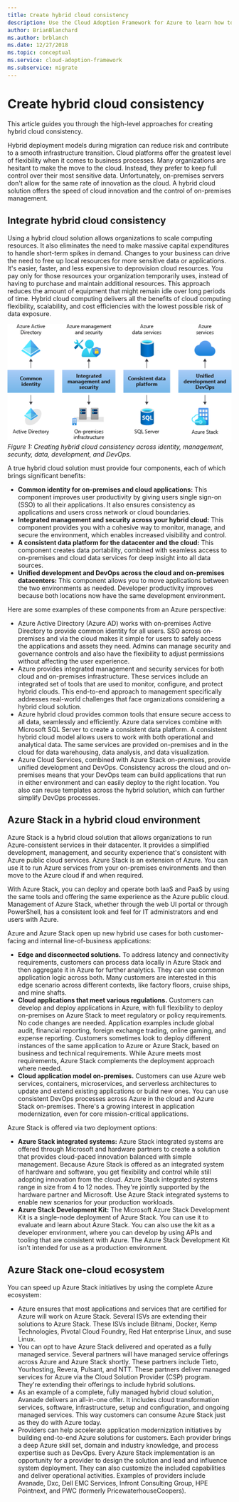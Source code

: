 ```yaml
---
title: Create hybrid cloud consistency
description: Use the Cloud Adoption Framework for Azure to learn how to define the approach to create hybrid cloud consistency.
author: BrianBlanchard
ms.author: brblanch
ms.date: 12/27/2018
ms.topic: conceptual
ms.service: cloud-adoption-framework
ms.subservice: migrate
---
```


<!-- cSpell:ignore ISVs Bitnami Yourhosting Revera Avanade Pulsant PricewaterhouseCoopers Pointnext -->

# Create hybrid cloud consistency

This article guides you through the high-level approaches for creating hybrid cloud consistency.

Hybrid deployment models during migration can reduce risk and contribute to a smooth infrastructure transition. Cloud platforms offer the greatest level of flexibility when it comes to business processes. Many organizations are hesitant to make the move to the cloud. Instead, they prefer to keep full control over their most sensitive data. Unfortunately, on-premises servers don't allow for the same rate of innovation as the cloud. A hybrid cloud solution offers the speed of cloud innovation and the control of on-premises management.

## Integrate hybrid cloud consistency

Using a hybrid cloud solution allows organizations to scale computing resources. It also eliminates the need to make massive capital expenditures to handle short-term spikes in demand. Changes to your business can drive the need to free up local resources for more sensitive data or applications. It's easier, faster, and less expensive to deprovision cloud resources. You pay only for those resources your organization temporarily uses, instead of having to purchase and maintain additional resources. This approach reduces the amount of equipment that might remain idle over long periods of time. Hybrid cloud computing delivers all the benefits of cloud computing flexibility, scalability, and cost efficiencies with the lowest possible risk of data exposure.

![Creating hybrid cloud consistency across identity, management, security, data, development, and DevOps](../../_images/hybrid-consistency.png)
_Figure 1: Creating hybrid cloud consistency across identity, management, security, data, development, and DevOps._

A true hybrid cloud solution must provide four components, each of which brings significant benefits:

- **Common identity for on-premises and cloud applications:** This component improves user productivity by giving users single sign-on (SSO) to all their applications. It also ensures consistency as applications and users cross network or cloud boundaries.
- **Integrated management and security across your hybrid cloud:** This component provides you with a cohesive way to monitor, manage, and secure the environment, which enables increased visibility and control.
- **A consistent data platform for the datacenter and the cloud:** This component creates data portability, combined with seamless access to on-premises and cloud data services for deep insight into all data sources.
- **Unified development and DevOps across the cloud and on-premises datacenters:** This component allows you to move applications between the two environments as needed. Developer productivity improves because both locations now have the same development environment.

Here are some examples of these components from an Azure perspective:

- Azure Active Directory (Azure AD) works with on-premises Active Directory to provide common identity for all users. SSO across on-premises and via the cloud makes it simple for users to safely access the applications and assets they need. Admins can manage security and governance controls and also have the flexibility to adjust permissions without affecting the user experience.
- Azure provides integrated management and security services for both cloud and on-premises infrastructure. These services include an integrated set of tools that are used to monitor, configure, and protect hybrid clouds. This end-to-end approach to management specifically addresses real-world challenges that face organizations considering a hybrid cloud solution.
- Azure hybrid cloud provides common tools that ensure secure access to all data, seamlessly and efficiently. Azure data services combine with Microsoft SQL Server to create a consistent data platform. A consistent hybrid cloud model allows users to work with both operational and analytical data. The same services are provided on-premises and in the cloud for data warehousing, data analysis, and data visualization.
- Azure Cloud Services, combined with Azure Stack on-premises, provide unified development and DevOps. Consistency across the cloud and on-premises means that your DevOps team can build applications that run in either environment and can easily deploy to the right location. You also can reuse templates across the hybrid solution, which can further simplify DevOps processes.

## Azure Stack in a hybrid cloud environment

Azure Stack is a hybrid cloud solution that allows organizations to run Azure-consistent services in their datacenter. It provides a simplified development, management, and security experience that's consistent with Azure public cloud services. Azure Stack is an extension of Azure. You can use it to run Azure services from your on-premises environments and then move to the Azure cloud if and when required.

With Azure Stack, you can deploy and operate both IaaS and PaaS by using the same tools and offering the same experience as the Azure public cloud. Management of Azure Stack, whether through the web UI portal or through PowerShell, has a consistent look and feel for IT administrators and end users with Azure.

Azure and Azure Stack open up new hybrid use cases for both customer-facing and internal line-of-business applications:

- **Edge and disconnected solutions.** To address latency and connectivity requirements, customers can process data locally in Azure Stack and then aggregate it in Azure for further analytics. They can use common application logic across both. Many customers are interested in this edge scenario across different contexts, like factory floors, cruise ships, and mine shafts.
- **Cloud applications that meet various regulations.** Customers can develop and deploy applications in Azure, with full flexibility to deploy on-premises on Azure Stack to meet regulatory or policy requirements. No code changes are needed. Application examples include global audit, financial reporting, foreign exchange trading, online gaming, and expense reporting. Customers sometimes look to deploy different instances of the same application to Azure or Azure Stack, based on business and technical requirements. While Azure meets most requirements, Azure Stack complements the deployment approach where needed.
- **Cloud application model on-premises.** Customers can use Azure web services, containers, microservices, and serverless architectures to update and extend existing applications or build new ones. You can use consistent DevOps processes across Azure in the cloud and Azure Stack on-premises. There's a growing interest in application modernization, even for core mission-critical applications.

Azure Stack is offered via two deployment options:

- **Azure Stack integrated systems:** Azure Stack integrated systems are offered through Microsoft and hardware partners to create a solution that provides cloud-paced innovation balanced with simple management. Because Azure Stack is offered as an integrated system of hardware and software, you get flexibility and control while still adopting innovation from the cloud. Azure Stack integrated systems range in size from 4 to 12 nodes. They're jointly supported by the hardware partner and Microsoft. Use Azure Stack integrated systems to enable new scenarios for your production workloads.
- **Azure Stack Development Kit:** The Microsoft Azure Stack Development Kit is a single-node deployment of Azure Stack. You can use it to evaluate and learn about Azure Stack. You can also use the kit as a developer environment, where you can develop by using APIs and tooling that are consistent with Azure. The Azure Stack Development Kit isn't intended for use as a production environment.

## Azure Stack one-cloud ecosystem

You can speed up Azure Stack initiatives by using the complete Azure ecosystem:

<!-- docutune:casing ISVs Bitnami DXC EMC Infront Yourhosting Revera Avanade Pulsant PWC PricewaterhouseCoopers Tieto NTT "Kemp Technologies" "Pivotal Cloud Foundry" Suse -->
<!-- cSpell:ignore ISVs Bitnami Infront Kemp Yourhosting Revera Avanade Pulsant PricewaterhouseCoopers Tieto -->

- Azure ensures that most applications and services that are certified for Azure will work on Azure Stack. Several ISVs are extending their solutions to Azure Stack. These ISVs include Bitnami, Docker, Kemp Technologies, Pivotal Cloud Foundry, Red Hat enterprise Linux, and suse Linux.
- You can opt to have Azure Stack delivered and operated as a fully managed service. Several partners will have managed service offerings across Azure and Azure Stack shortly. These partners include Tieto, Yourhosting, Revera, Pulsant, and NTT. These partners deliver managed services for Azure via the Cloud Solution Provider (CSP) program. They're extending their offerings to include hybrid solutions.
- As an example of a complete, fully managed hybrid cloud solution, Avanade delivers an all-in-one offer. It includes cloud transformation services, software, infrastructure, setup and configuration, and ongoing managed services. This way customers can consume Azure Stack just as they do with Azure today.
- Providers can help accelerate application modernization initiatives by building end-to-end Azure solutions for customers. Each provider brings a deep Azure skill set, domain and industry knowledge, and process expertise such as DevOps. Every Azure Stack implementation is an opportunity for a provider to design the solution and lead and influence system deployment. They can also customize the included capabilities and deliver operational activities. Examples of providers include Avanade, Dxc, Dell EMC Services, Infront Consulting Group, HPE Pointnext, and PWC (formerly PricewaterhouseCoopers).
